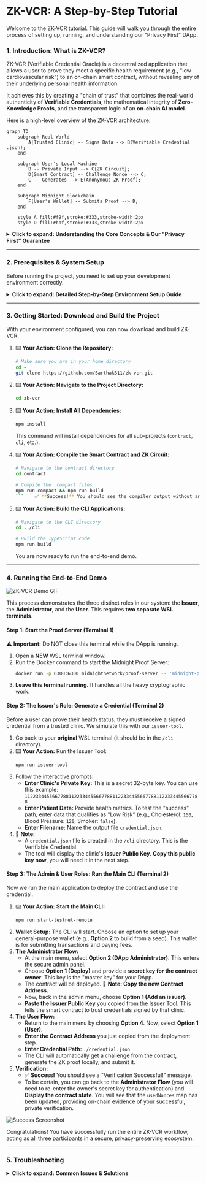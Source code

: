 # ZK-VCR: A Step-by-Step Tutorial

Welcome to the ZK-VCR tutorial. This guide will walk you through the entire process of setting up, running, and understanding our "Privacy First" DApp.

### 1. Introduction: What is ZK-VCR?

ZK-VCR (Verifiable Credential Oracle) is a decentralized application that allows a user to prove they meet a specific health requirement (e.g., "low cardiovascular risk") to an on-chain smart contract, without revealing any of their underlying personal health information.

It achieves this by creating a "chain of trust" that combines the real-world authenticity of **Verifiable Credentials**, the mathematical integrity of **Zero-Knowledge Proofs**, and the transparent logic of an **on-chain AI model**.

Here is a high-level overview of the ZK-VCR architecture:

```mermaid
graph TD
    subgraph Real World
        A[Trusted Clinic] -- Signs Data --> B(Verifiable Credential .json);
    end

    subgraph User's Local Machine
        B -- Private Input --> C{ZK Circuit};
        D[Smart Contract] -- Challenge Nonce --> C;
        C -- Generates --> E(Anonymous ZK Proof);
    end

    subgraph Midnight Blockchain
        F[User's Wallet] -- Submits Proof --> D;
    end

    style A fill:#f9f,stroke:#333,stroke-width:2px
    style D fill:#bbf,stroke:#333,stroke-width:2px
```

<details>
<summary><strong>Click to expand: Understanding the Core Concepts & Our "Privacy First" Guarantee</strong></summary>

#### The "Privacy Firewall": Isolating the Point of Disclosure

The revolutionary idea here is not that your data is never seen by *anyone*. It's that we **control and isolate the point of disclosure** and prevent it from spreading any further.

*   **The World Today (The "Leaky Bucket" Model):** You go to a clinic, they have your data. You then send that data to your insurance company, to analytics services, and so on. Your data privacy is a leaky bucket, spilling out at every step.

*   **Our ZK-VCR Project (The "Airlock" Model):**
    1.  You go to a **single, trusted clinic**. This is the **one and only point of disclosure**, governed by real-world laws like doctor-patient confidentiality.
    2.  The clinic acts as a **Privacy Firewall**, translating your real-world health status into a secure, signed Verifiable Credential.
    3.  **The Airlock Shuts.** From this point forward, your data enters our purely private digital ecosystem. You use our DApp to generate a ZK proof.
    4.  The insurance company's smart contract **NEVER SEES YOUR DATA.** It only sees the anonymous proof. It learns only one single, binary fact: "This anonymous person qualifies for the discount."

Your data is secured from **everyone *except* the clinic you explicitly choose to trust.** We stop the uncontrolled spread of data across the internet.

</details>

---

### 2. Prerequisites & System Setup

Before running the project, you need to set up your development environment correctly.

<details>
<summary><strong>Click to expand: Detailed Step-by-Step Environment Setup Guide</strong></summary>

This is the "Golden Path" from a fresh start to a perfectly configured environment. Follow these instructions in order inside a WSL/Ubuntu terminal.

#### **Phase A: System Prerequisites**

Ensure the following are installed and running on your Windows machine:
1.  **WSL (Ubuntu):** The Windows Subsystem for Linux.
2.  **Docker Desktop:** Must be installed and running.

#### **Phase B: Configure the WSL/Ubuntu Environment**

1.  **Open a Fresh WSL Terminal:** Go to your Windows Start Menu, search for "Ubuntu" or "WSL", and open it.

2.  **Install Essential Tools:**
    ```bash
    sudo apt update
    sudo apt install -y git curl
    ```

3.  **Install NVM (Node Version Manager):**
    ```bash
    curl -o- https://raw.githubusercontent.com/nvm-sh/nvm/v0.39.7/install.sh | bash
    ```

4.  ⚠️ **Important:** Close and Re-open Your WSL Terminal. This is required to activate NVM.

5.  **Install and Set Node.js:**
    ```bash
    nvm install 18
    nvm alias default 18
    ```
    Verify with `node --version`. It should show a v18.x.x version.

6.  **Install the Compact Compiler:**
    *   Using your **Windows browser**, download the latest **Linux** version from the [Midnight Testnet releases repository](https://github.com/Midnight-Network/testnet-releases/releases). It will be named `compactc-linux.zip`.
    *   **In your WSL terminal**, run the following commands. **Replace `<YourWindowsUsername>`** with your actual Windows username.
        ```bash
        # Create a permanent home for the compiler
        mkdir -p ~/my-binaries/compactc
        
        # Copy the downloaded file from Windows to WSL
        cp /mnt/c/Users/<YourWindowsUsername>/Downloads/compactc-linux.zip ~/my-binaries/compactc/
        
        # Unzip the compiler
        cd ~/my-binaries/compactc
        unzip compactc-linux.zip
        
        # Make it executable
        chmod +x compactc compactc.bin zkir
        ```

7.  **Add the Compiler to Your `PATH`:**
    *   Get the full path to your compiler by running `pwd` inside the `~/my-binaries/compactc` directory. Copy the output.
    *   Open your shell configuration file: `nano ~/.bashrc`
    *   Scroll to the very bottom and add these two lines, **pasting the path you just copied**:
        ```bash
        # Replace the path with your actual path from the pwd command
        export COMPACT_HOME='/home/YOUR_USERNAME/my-binaries/compactc'
        export PATH="$COMPACT_HOME:$PATH"
        ```
    *   Save and Exit (`Ctrl+O`, `Enter`, `Ctrl+X`).

8.  ⚠️ **Important:** Close and Re-open Your WSL Terminal.

9.  **Final Environment Check:** In your new terminal, run:
    ```bash
    compactc --version
    ```
    ✅ **Success!** You must see the compiler's version number. If you do, your environment is perfect.

</details>

---

### 3. Getting Started: Download and Build the Project

With your environment configured, you can now download and build ZK-VCR.

1.  ⌨️ **Your Action:** **Clone the Repository:**
    ```bash
    # Make sure you are in your home directory
    cd ~
    git clone https://github.com/SarthakB11/zk-vcr.git
    ```

2.  ⌨️ **Your Action:** **Navigate to the Project Directory:**
    ```bash
    cd zk-vcr
    ```

3.  ⌨️ **Your Action:** **Install All Dependencies:**
    ```bash
    npm install
    ```
    This command will install dependencies for all sub-projects (`contract`, `cli`, etc.).

4.  ⌨️ **Your Action:** **Compile the Smart Contract and ZK Circuit:**
    ```bash
    # Navigate to the contract directory
    cd contract
    
    # Compile the .compact files
    npm run compact && npm run build
    ```    ✅ **Success!** You should see the compiler output without any errors.

5.  ⌨️ **Your Action:** **Build the CLI Applications:**
    ```bash
    # Navigate to the CLI directory
    cd ../cli
    
    # Build the TypeScript code
    npm run build
    ```
    You are now ready to run the end-to-end demo.

---

### 4. Running the End-to-End Demo

![ZK-VCR Demo GIF](https://github.com/SarthakB11/zk-vcr/blob/main/demo.gif)

This process demonstrates the three distinct roles in our system: the **Issuer**, the **Administrator**, and the **User**. This requires **two separate WSL terminals**.

#### **Step 1: Start the Proof Server (Terminal 1)**

⚠️ **Important:** Do NOT close this terminal while the DApp is running.

1.  Open a **NEW** WSL terminal window.
2.  Run the Docker command to start the Midnight Proof Server:
    ```bash
    docker run -p 6300:6300 midnightnetwork/proof-server -- 'midnight-proof-server --network testnet'
    ```
3.  **Leave this terminal running.** It handles all the heavy cryptographic work.

#### **Step 2: The Issuer's Role: Generate a Credential (Terminal 2)**

Before a user can prove their health status, they must receive a signed credential from a trusted clinic. We simulate this with our `issuer-tool`.

1.  Go back to your **original** WSL terminal (it should be in the `/cli` directory).
2.  ⌨️ **Your Action:** Run the Issuer Tool:
    ```bash
    npm run issuer-tool
    ```
3.  Follow the interactive prompts:
    *   **Enter Clinic's Private Key:** This is a secret 32-byte key. You can use this example: `1122334455667788112233445566778811223344556677881122334455667788`
    *   **Enter Patient Data:** Provide health metrics. To test the "success" path, enter data that qualifies as "Low Risk" (e.g., Cholesterol: `150`, Blood Pressure: `120`, Smoker: `false`).
    *   **Enter Filename:** Name the output file `credential.json`.
4.  📝 **Note:**
    *   A `credential.json` file is created in the `/cli` directory. This is the Verifiable Credential.
    *   The tool will display the clinic's **Issuer Public Key**. **Copy this public key now**, you will need it in the next step.

#### **Step 3: The Admin & User Roles: Run the Main CLI (Terminal 2)**

Now we run the main application to deploy the contract and use the credential.

1.  ⌨️ **Your Action:** **Start the Main CLI:**
    ```bash
    npm run start-testnet-remote
    ```
2.  **Wallet Setup:** The CLI will start. Choose an option to set up your general-purpose wallet (e.g., **Option 2** to build from a seed). This wallet is for submitting transactions and paying fees.
3.  **The Administrator Flow:**
    *   At the main menu, select **Option 2 (DApp Administrator)**. This enters the secure admin panel.
    *   Choose **Option 1 (Deploy)** and provide a **secret key for the contract owner**. This key is the "master key" for your DApp.
    *   The contract will be deployed. 📝 **Note: Copy the new Contract Address.**
    *   Now, back in the admin menu, choose **Option 1 (Add an issuer)**.
    *   **Paste the Issuer Public Key** you copied from the Issuer Tool. This tells the smart contract to trust credentials signed by that clinic.
4.  **The User Flow:**
    *   Return to the main menu by choosing **Option 4**. Now, select **Option 1 (User)**.
    *   **Enter the Contract Address** you just copied from the deployment step.
    *   **Enter Credential Path:** `./credential.json`
    *   The CLI will automatically get a challenge from the contract, generate the ZK proof locally, and submit it.
5.  **Verification:**
    *   ✅ **Success!** You should see a "Verification Successful!" message.
    *   To be certain, you can go back to the **Administrator Flow** (you will need to re-enter the owner's secret key for authentication) and **Display the contract state**. You will see that the `usedNonces` map has been updated, providing on-chain evidence of your successful, private verification.

![Success Screenshot](https://github.com/SarthakB11/zk-vcr/blob/main/screenshot.png)

Congratulations! You have successfully run the entire ZK-VCR workflow, acting as all three participants in a secure, privacy-preserving ecosystem.

---

### 5. Troubleshooting

<details>
<summary><strong>Click to expand: Common Issues & Solutions</strong></summary>

*   **Error: `compactc: command not found`**
    *   **Cause:** The compiler is not in your shell's `PATH`.
    *   **Solution:** Make sure you have correctly edited your `~/.bashrc` file as described in the setup guide, and that you have **restarted your terminal** since making the change.

*   **Error: `Error: connect ECONNREFUSED 127.0.0.1:6300` in the CLI**
    *   **Cause:** The Midnight Proof Server is not running or is not accessible.
    *   **Solution:** Ensure that you have the Docker container running in a separate terminal (Step 1 of the demo). Check that Docker Desktop is running on your Windows machine.

*   **Error: `Proof verification failed` in the CLI**
    *   **Cause:** The on-chain and off-chain data do not match.
    *   **Solution:** Double-check that the **Issuer Public Key** you added to the smart contract is the *exact* same one that was used to sign the `credential.json` file.

</details>
